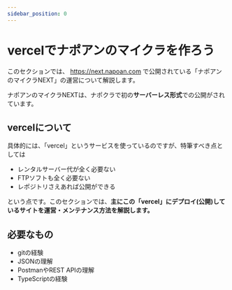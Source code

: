 ```yaml
---
sidebar_position: 0
---
```


# vercelでナポアンのマイクラを作ろう

このセクションでは、 https://next.napoan.com で公開されている「ナポアンのマイクラNEXT」の運営について解説します。

ナポアンのマイクラNEXTは、ナポクラで初の**サーバーレス形式**での公開がされています。

## vercelについて

具体的には、「vercel」というサービスを使っているのですが、特筆すべき点としては

- レンタルサーバー代が全く必要ない
- FTPソフトも全く必要ない
- レポジトリさえあれば公開ができる

という点です。このセクションでは、**主にこの「vercel」にデプロイ(公開)しているサイトを運営・メンテナンス方法を解説します。**

## 必要なもの

- gitの経験
- JSONの理解
- PostmanやREST APIの理解
- TypeScriptの経験
